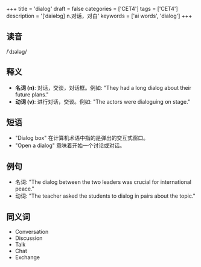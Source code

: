 +++
title = 'dialog'
draft = false
categories = ['CET4']
tags = ['CET4']
description = '[ˈdaiəlɔg] n.对话，对白'
keywords = ['ai words', 'dialog']
+++

## 读音
/ˈdɪələɡ/

## 释义
- **名词 (n)**: 对话，交谈，对话框。例如: "They had a long dialog about their future plans."
- **动词 (v)**: 进行对话，交谈。例如: "The actors were dialoguing on stage."

## 短语
- "Dialog box" 在计算机术语中指的是弹出的交互式窗口。
- "Open a dialog" 意味着开始一个讨论或对话。

## 例句
- 名词: "The dialog between the two leaders was crucial for international peace."
- 动词: "The teacher asked the students to dialog in pairs about the topic."

## 同义词
- Conversation
- Discussion
- Talk
- Chat
- Exchange
